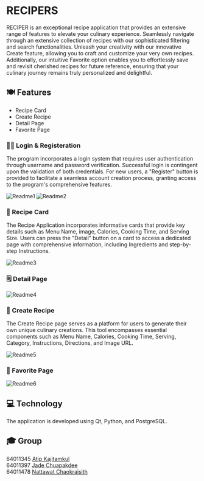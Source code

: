 # RECIPERS

RECIPER is an exceptional recipe application that provides an extensive range of features to elevate your culinary experience. Seamlessly navigate through an extensive collection of recipes with our sophisticated filtering and search functionalities. Unleash your creativity with our innovative Create feature, allowing you to craft and customize your very own recipes. Additionally, our intuitive Favorite option enables you to effortlessly save and revisit cherished recipes for future reference, ensuring that your culinary journey remains truly personalized and delightful.

## 🍽️ Features
- Recipe Card
- Create Recipe
- Detail Page
- Favorite Page

### 💁🏻 Login & Registeration

The program incorporates a login system that requires user authentication through username and password verification. Successful login is contingent upon the validation of both credentials. For new users, a "Register" button is provided to facilitate a seamless account creation process, granting access to the program's comprehensive features.

![Readme1](https://github.com/NattawatC/RECIPERS/assets/90686843/779350ca-0506-4d08-819c-bbc4347e5ad1)
![Readme2](https://github.com/NattawatC/RECIPERS/assets/90686843/9d5bd1bd-1297-4ae4-84a1-02f4e2903ead)
### 📇 Recipe Card

The Recipe Application incorporates informative cards that provide key details such as Menu Name, image, Calories, Cooking Time, and Serving Size. Users can press the "Detail" button on a card to access a dedicated page with comprehensive information, including Ingredients and step-by-step Instructions.

![Readme3]()

### 🗒️ Detail Page

![Readme4]()

### 📝 Create Recipe
The Create Recipe page serves as a platform for users to generate their own unique culinary creations. This tool encompasses essential components such as Menu Name, Calories, Cooking Time, Serving, Category, Instructions, Directions, and Image URL.

![Readme5](https://github.com/NattawatC/RECIPERS/assets/90686843/3a97f735-1651-47e4-ad20-4507d80051d9)

### 🤍 Favorite Page

![Readme6]()

## 💻 Technology
The application is developed using Qt, Python, and PostgreSQL.

## 🎓 Group
64011345 [Atip Kajitamkul](https://github.com/Audio431)\
64011397 [Jade Chuapakdee](https://github.com/jimmy666k)\
64011478 [Nattawat Chaokraisith](https://github.com/NattawatC)
